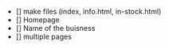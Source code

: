 - [] make files (index, info.html, in-stock.html)
- [] Homepage
- [] Name of the buisness
- [] multiple pages
